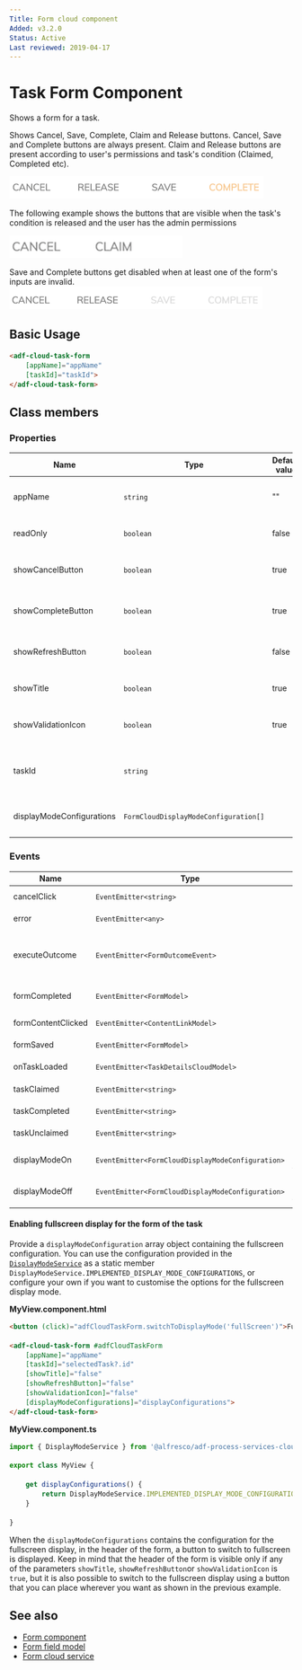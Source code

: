 ```yaml
---
Title: Form cloud component
Added: v3.2.0
Status: Active
Last reviewed: 2019-04-17
---
```


# Task Form Component

Shows a form for a task.

Shows Cancel, Save, Complete, Claim and Release buttons. Cancel, Save and Complete buttons are always present. Claim and Release buttons are present according to user's permissions and task's condition (Claimed, Completed etc).

![Task form cloud component screenshot](../../docassets/images/adf-task-form-cloud-1.png)

The following example shows the buttons that are visible when the task's condition is released and the user has the admin permissions

![Task form cloud component screenshot](../../docassets/images/adf-task-form-cloud-3.png)

Save and Complete buttons get disabled when at least one of the form's inputs are invalid.
![Task form cloud component screenshot](../../docassets/images/adf-task-form-cloud-2.png)

## Basic Usage

```html
<adf-cloud-task-form 
    [appName]="appName"
    [taskId]="taskId">
</adf-cloud-task-form>
```

## Class members

### Properties

| Name                      | Type                                  | Default value | Description                                       |
|---------------------------|---------------------------------------|---------------|---------------------------------------------------|
| appName                   | `string`                              | ""            | App id to fetch corresponding form and values.    |
| readOnly                  | `boolean`                             | false         | Toggle readonly state of the task.                |
| showCancelButton          | `boolean`                             | true          | Toggle rendering of the `Cancel` button.          |
| showCompleteButton        | `boolean`                             | true          | Toggle rendering of the `Complete` button.        |
| showRefreshButton         | `boolean`                             | false         | Toggle rendering of the `Refresh` button.         |
| showTitle                 | `boolean`                             | true          | Toggle rendering of the form title.               |
| showValidationIcon        | `boolean`                             | true          | Toggle rendering of the `Validation` icon.        |
| taskId                    | `string`                              |               | Task id to fetch corresponding form and values.   |
| displayModeConfigurations | `FormCloudDisplayModeConfiguration[]` |               | The available display configurations for the form |

### Events

| Name               | Type                                              | Description                                                                                            |
|--------------------|---------------------------------------------------|--------------------------------------------------------------------------------------------------------|
| cancelClick        | `EventEmitter<string>`                            | Emitted when the cancel button is clicked.                                                             |
| error              | `EventEmitter<any>`                               | Emitted when any error occurs.                                                                         |
| executeOutcome     | `EventEmitter<FormOutcomeEvent>`                  | Emitted when any outcome is executed. Default behaviour can be prevented via `event.preventDefault()`. |
| formCompleted      | `EventEmitter<FormModel>`                         | Emitted when the form is submitted with the `Complete` outcome.                                        |
| formContentClicked | `EventEmitter<ContentLinkModel>`                  | Emitted when form content is clicked.                                                                  |
| formSaved          | `EventEmitter<FormModel>`                         | Emitted when the form is saved.                                                                        |
| onTaskLoaded       | `EventEmitter<TaskDetailsCloudModel>`             | Emitted when a task is loaded.                                                                         |
| taskClaimed        | `EventEmitter<string>`                            | Emitted when the task is claimed.                                                                      |
| taskCompleted      | `EventEmitter<string>`                            | Emitted when the task is completed.                                                                    |
| taskUnclaimed      | `EventEmitter<string>`                            | Emitted when the task is unclaimed.                                                                    |
| displayModeOn      | `EventEmitter<FormCloudDisplayModeConfiguration>` | Emitted when a display mode configuration is turned on.                                                |
| displayModeOff     | `EventEmitter<FormCloudDisplayModeConfiguration>` | Emitted when a display mode configuration is turned off.                                               |

#### Enabling fullscreen display for the form of the task

Provide a `displayModeConfiguration` array object containing the fullscreen configuration. You can use the configuration provided in the [`DisplayModeService`](../../../lib/process-services-cloud/src/lib/form/services/display-mode.service.ts) as a static member `DisplayModeService.IMPLEMENTED_DISPLAY_MODE_CONFIGURATIONS`, or configure your own if you want to customise the options for the fullscreen display mode.

**MyView.component.html**

```html
<button (click)="adfCloudTaskForm.switchToDisplayMode('fullScreen')">Full screen</button>

<adf-cloud-task-form #adfCloudTaskForm
    [appName]="appName"
    [taskId]="selectedTask?.id"
    [showTitle]="false"
    [showRefreshButton]="false"
    [showValidationIcon]="false"
    [displayModeConfigurations]="displayConfigurations">
</adf-cloud-task-form>
```

**MyView.component.ts**

```ts
import { DisplayModeService } from '@alfresco/adf-process-services-cloud';

export class MyView {

    get displayConfigurations() {
        return DisplayModeService.IMPLEMENTED_DISPLAY_MODE_CONFIGURATIONS;
    }

}
```

When the `displayModeConfigurations` contains the configuration for the fullscreen display, in the header of the form, a button to switch to fullscreen is displayed. Keep in mind that the header of the form is visible only if any of the parameters `showTitle`, `showRefreshButton`or `showValidationIcon` is `true`, but it is also possible to switch to the fullscreen display using a button that you can place wherever you want as shown in the previous example.

## See also

-   [Form component](./form-cloud.component.md)
-   [Form field model](../../core/models/form-field.model.md)
-   [Form cloud service](../services/form-cloud.service.md)
